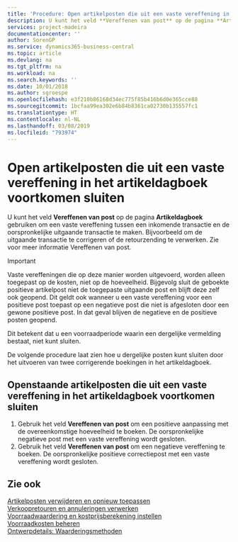 ```yaml
---
title: 'Procedure: Open artikelposten die uit een vaste vereffening in het artikeldagboek voortkomen sluiten | Microsoft Docs'
description: U kunt het veld **Vereffenen van post** op de pagina **Artikeldagboek** gebruiken om een vaste vereffening tussen een inkomende transactie en de oorspronkelijke uitgaande transactie te maken. Bijvoorbeeld om de uitgaande transactie te corrigeren of de retourzending te verwerken.
services: project-madeira
documentationcenter: ''
author: SorenGP
ms.service: dynamics365-business-central
ms.topic: article
ms.devlang: na
ms.tgt_pltfrm: na
ms.workload: na
ms.search.keywords: ''
ms.date: 10/01/2018
ms.author: sgroespe
ms.openlocfilehash: e3f210b86168d34ec775f85b416b6d0e365cce88
ms.sourcegitcommit: 1bcfaa99ea302e6b84b8361ca02730b135557fc1
ms.translationtype: HT
ms.contentlocale: nl-NL
ms.lasthandoff: 03/08/2019
ms.locfileid: "793974"
---
```

# <a name="close-open-item-ledger-entries-resulting-from-fixed-application-in-the-item-journal"></a>Open artikelposten die uit een vaste vereffening in het artikeldagboek voortkomen sluiten
U kunt het veld **Vereffenen van post** op de pagina **Artikeldagboek** gebruiken om een vaste vereffening tussen een inkomende transactie en de oorspronkelijke uitgaande transactie te maken. Bijvoorbeeld om de uitgaande transactie te corrigeren of de retourzending te verwerken. Zie voor meer informatie Vereffenen van post.  

> [!IMPORTANT]  
>  Vaste vereffeningen die op deze manier worden uitgevoerd, worden alleen toegepast op de kosten, niet op de hoeveelheid. Bijgevolg sluit de geboekte positieve artikelpost niet de toegepaste uitgaande post en blijft deze zelf ook geopend. Dit geldt ook wanneer u een vaste vereffening voor een positieve post toepast op een negatieve post die niet is afgesloten door een gewone positieve post. In dat geval blijven de negatieve en de positieve posten geopend.  
>   
>  Dit betekent dat u een voorraadperiode waarin een dergelijke vermelding bestaat, niet kunt sluiten.  

De volgende procedure laat zien hoe u dergelijke posten kunt sluiten door het uitvoeren van twee corrigerende boekingen in het artikeldagboek.  

## <a name="to-close-open-item-ledger-entries-that-result-from-a-fixed-application-in-the-item-journal"></a>Openstaande artikelposten die uit een vaste vereffening in het artikeldagboek voortkomen sluiten  

1.  Gebruik het veld **Vereffenen van post** om een positieve aanpassing met de overeenkomstige hoeveelheid te boeken. De oorspronkelijke negatieve post met een vaste vereffening wordt gesloten.  
2.  Gebruik het veld **Vereffenen van post** om een negatieve vereffening te boeken. De oorspronkelijke positieve correctiepost met een vaste vereffening wordt gesloten.  

## <a name="see-also"></a>Zie ook  
[Artikelposten verwijderen en opnieuw toepassen](finance-how-to-remove-and-reapply-item-entries.md)  
 [Verkoopretouren en annuleringen verwerken](sales-how-process-sales-returns-cancellations.md)   
 [Voorraadwaardering en kostprijsberekening instellen](finance-set-up-inventory-valuation-and-costing.md)   
 [Voorraadkosten beheren](finance-manage-inventory-costs.md)   
 [Ontwerpdetails: Waarderingsmethoden](design-details-costing-methods.md)
